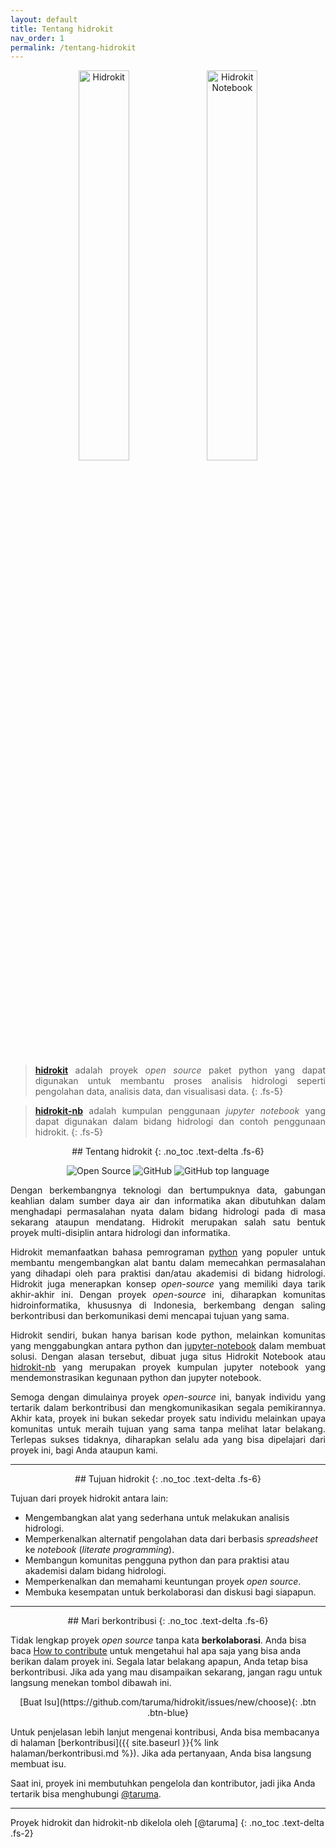 ```yaml
---
layout: default
title: Tentang hidrokit
nav_order: 1
permalink: /tentang-hidrokit
---
```


<!-- <div align="center">
<img src="{{ site.baseurl }}/assets/images/presskit/hidrokit-600x125-main.jpg" alt="hidrokit main">
</div> -->

<div align="center">
<img src="{{ site.baseurl }}/assets/images/presskit/hidrokit-800x200.jpg" alt="Hidrokit" width="40%" height="40%">
<img src="https://github.com/taruma/hidrokit-nb/raw/master/docs/assets/images/hidrokit-nb-800x200.jpg" alt="Hidrokit Notebook" width="40%" height="40%"><br><br>
</div>

<div align="justify" markdown="1">

> **[hidrokit]** adalah proyek *open source* paket python yang dapat digunakan untuk membantu proses analisis hidrologi seperti pengolahan data, analisis data, dan visualisasi data.
{: .fs-5}

> **[hidrokit-nb]** adalah kumpulan penggunaan *jupyter notebook* yang dapat digunakan dalam bidang hidrologi dan contoh penggunaan hidrokit.
{: .fs-5}
</div>

[hidrokit]: https://taruma.github.io/hidrokit
[hidrokit-nb]: https://taruma.github.io/hidrokit-nb

<div align="center" markdown="1">
## Tentang hidrokit
{: .no_toc .text-delta .fs-6}

![Open Source](https://img.shields.io/badge/project-open%20source-brightgreen.svg?style=flat-square)
![GitHub](https://img.shields.io/github/license/taruma/hidrokit.svg?style=flat-square)
![GitHub top language](https://img.shields.io/github/languages/top/taruma/hidrokit.svg?style=flat-square)
</div>

<div align="justify" markdown="1">
Dengan berkembangnya teknologi dan bertumpuknya data, gabungan keahlian dalam sumber daya air dan informatika akan dibutuhkan dalam menghadapi permasalahan nyata dalam bidang hidrologi pada di masa sekarang ataupun mendatang. Hidrokit merupakan salah satu bentuk proyek multi-disiplin antara hidrologi dan informatika. 

Hidrokit memanfaatkan bahasa pemrograman [python] yang populer untuk membantu mengembangkan alat bantu dalam memecahkan permasalahan yang dihadapi oleh para praktisi dan/atau akademisi di bidang hidrologi. Hidrokit juga menerapkan konsep _open-source_ yang memiliki daya tarik akhir-akhir ini. Dengan proyek _open-source_ ini, diharapkan komunitas hidroinformatika, khususnya di Indonesia, berkembang dengan saling berkontribusi dan berkomunikasi demi mencapai tujuan yang sama. 

Hidrokit sendiri, bukan hanya barisan kode python, melainkan komunitas yang menggabungkan antara python dan [jupyter-notebook] dalam membuat solusi. Dengan alasan tersebut, dibuat juga situs Hidrokit Notebook atau [hidrokit-nb] yang merupakan proyek kumpulan jupyter notebook yang mendemonstrasikan kegunaan python dan jupyter notebook.

Semoga dengan dimulainya proyek _open-source_ ini, banyak individu yang tertarik dalam berkontribusi dan mengkomunikasikan segala pemikirannya. Akhir kata, proyek ini bukan sekedar proyek satu individu melainkan upaya komunitas untuk meraih tujuan yang sama tanpa melihat latar belakang. Terlepas sukses tidaknya, diharapkan selalu ada yang bisa dipelajari dari proyek ini, bagi Anda ataupun kami.
</div>

[python]: https://www.python.org/
[jupyter-notebook]: https://jupyter.org/

---

<div align="center" markdown="1">
## Tujuan hidrokit
{: .no_toc .text-delta .fs-6}
</div>

Tujuan dari proyek hidrokit antara lain:
- Mengembangkan alat yang sederhana untuk melakukan analisis hidrologi. 
- Memperkenalkan alternatif pengolahan data dari berbasis _spreadsheet_ ke _notebook_ (*literate programming*).
- Membangun komunitas pengguna python dan para praktisi atau akademisi dalam bidang hidrologi.
- Memperkenalkan dan memahami keuntungan proyek _open source_.
- Membuka kesempatan untuk berkolaborasi dan diskusi bagi siapapun.

---

<div align="center" markdown="1">
## Mari berkontribusi
{: .no_toc .text-delta .fs-6}
</div>

Tidak lengkap proyek _open source_ tanpa kata **berkolaborasi**. Anda bisa baca [How to contribute](https://opensource.guide/how-to-contribute/) untuk mengetahui hal apa saja yang bisa anda berikan dalam proyek ini. Segala latar belakang apapun, Anda tetap bisa berkontribusi. Jika ada yang mau disampaikan sekarang, jangan ragu untuk langsung menekan tombol dibawah ini. 

<div align="center" markdown="1">
[Buat Isu](https://github.com/taruma/hidrokit/issues/new/choose){: .btn .btn-blue}
</div>

Untuk penjelasan lebih lanjut mengenai kontribusi, Anda bisa membacanya di halaman [berkontribusi]({{ site.baseurl }}{% link halaman/berkontribusi.md %}). Jika ada pertanyaan, Anda bisa langsung membuat isu. 

Saat ini, proyek ini membutuhkan pengelola dan kontributor, jadi jika Anda tertarik bisa menghubungi [@taruma]. 

---
<div align="left" markdown="1">
Proyek hidrokit dan hidrokit-nb dikelola oleh [@taruma]
{: .no_toc .text-delta .fs-2}
</div>

[@taruma]: https://github.com/taruma